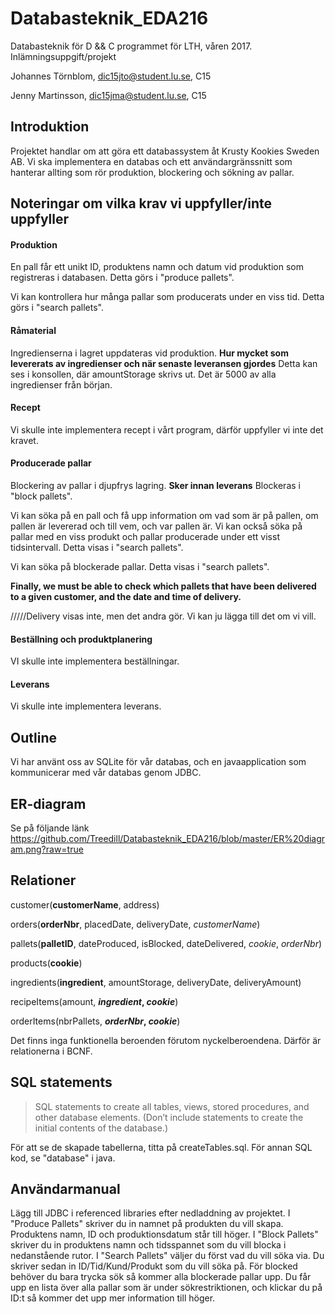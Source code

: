 # Databasteknik_EDA216
Databasteknik för D &amp;&amp; C programmet för LTH, våren 2017. Inlämningsuppgift/projekt

Johannes Törnblom, dic15jto@student.lu.se, C15

Jenny Martinsson, dic15jma@student.lu.se, C15

## Introduktion
Projektet handlar om att göra ett databassystem åt Krusty Kookies Sweden AB. Vi ska implementera en databas och ett användargränssnitt som hanterar allting som rör produktion, blockering och sökning av pallar.

## Noteringar om vilka krav vi uppfyller/inte uppfyller
#### Produktion
En pall får ett unikt ID, produktens namn och datum vid produktion som registreras i databasen.
Detta görs i "produce pallets".

Vi kan kontrollera hur många pallar som producerats under en viss tid.
Detta görs i "search pallets".
#### Råmaterial
Ingredienserna i lagret uppdateras vid produktion. **Hur mycket som levererats av ingredienser och när senaste leveransen gjordes**
Detta kan ses i konsollen, där amountStorage skrivs ut. Det är 5000 av alla ingredienser från början.

#### Recept
Vi skulle inte implementera recept i vårt program, därför uppfyller vi inte det kravet.

#### Producerade pallar
Blockering av pallar i djupfrys lagring. **Sker innan leverans**
Blockeras i "block pallets".

Vi kan söka på en pall och få upp information om vad som är på pallen, om pallen är levererad och till vem, och var pallen är. Vi kan också söka på pallar med en viss produkt och pallar producerade under ett visst tidsintervall.
Detta visas i "search pallets".

Vi kan söka på blockerade pallar.
Detta visas i "search pallets".

**Finally, we must be able to check which pallets that have been delivered to a given customer, and the date and time of delivery.**

/////Delivery visas inte, men det andra gör. Vi kan ju lägga till det om vi vill.

#### Beställning och produktplanering
VI skulle inte implementera beställningar.

#### Leverans
Vi skulle inte implementera leverans.

## Outline
Vi har använt oss av SQLite för vår databas, och en javaapplication som kommunicerar med vår databas genom JDBC. 
## ER-diagram
Se på följande länk
https://github.com/Treedill/Databasteknik_EDA216/blob/master/ER%20diagram.png?raw=true

## Relationer

customer(**customerName**, address)

orders(**orderNbr**, placedDate, deliveryDate, *customerName*)

pallets(**palletID**, dateProduced, isBlocked, dateDelivered, *cookie*, *orderNbr*)

products(**cookie**)

ingredients(**ingredient**, amountStorage, deliveryDate, deliveryAmount)

recipeItems(amount, **_ingredient_, _cookie_**)

orderItems(nbrPallets, **_orderNbr_, _cookie_**)

Det finns inga funktionella beroenden förutom nyckelberoendena. Därför är relationerna i BCNF.


## SQL statements
>SQL statements to create all tables, views, stored procedures, and other database elements. (Don’t include statements to create the initial contents of the database.)

För att se de skapade tabellerna, titta på createTables.sql.
För annan SQL kod, se "database" i java.

## Användarmanual
Lägg till JDBC i referenced libraries efter nedladdning av projektet.
I "Produce Pallets" skriver du in namnet på produkten du vill skapa. Produktens namn, ID och produktionsdatum står till höger.
I "Block Pallets" skriver du in produktens namn och tidsspannet som du vill blocka i nedanstående rutor.
I "Search Pallets" väljer du först vad du vill söka via. Du skriver sedan in ID/Tid/Kund/Produkt som du vill söka på. För blocked behöver du bara trycka sök så kommer alla blockerade pallar upp. Du får upp en lista över alla pallar som är under sökrestriktionen, och klickar du på ID:t så kommer det upp mer information till höger.
